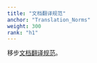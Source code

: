 ```yaml
---
title: "文档翻译规范"
anchor: "Translation_Norms"
weight: 300
rank: "h1"
---
```


移步[文档翻译规范](/Translation_Norms/)。